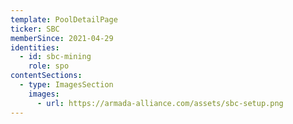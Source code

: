 ```yaml
---
template: PoolDetailPage
ticker: SBC
memberSince: 2021-04-29
identities:
  - id: sbc-mining
    role: spo
contentSections:
  - type: ImagesSection
    images:
      - url: https://armada-alliance.com/assets/sbc-setup.png
---
```

